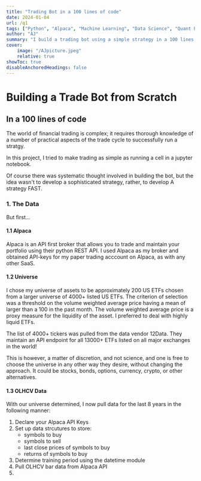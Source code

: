 ```yaml
---
title: "Trading Bot in a 100 lines of code" 
date: 2024-01-04
url: /q1
tags: ["Python", "Alpaca", "Machine Learning", "Data Science", "Quant Finance"]
author: "AJ"
summary: "I build a trading bot using a simple strategy in a 100 lines of code" 
cover:
    image: "/AJpicture.jpeg"
    relative: true
showToc: true
disableAnchoredHeadings: false
---
```


# Building a Trade Bot from Scratch
## In a 100 lines of code

The world of financial trading is complex; it requires thorough knowledge of a number of practical aspects of the trade cycle to successfully run a stratgy.

In this project, I tried to make trading as simple as running a cell in a jupyter notebook.

Of course there was systematic thought involved in building the bot, but the idea wasn't to develop a sophisticated strategy, rather, to develop A strategy FAST.

### 1. The Data

But first...

#### 1.1 Alpaca

Alpaca is an API first broker that allows you to trade and maintain your portfolio using their python REST API. I used Alpaca as my broker and obtained API-keys for my paper trading acccount on Alpaca, as with any other SaaS.

#### 1.2 Universe

I chose my universe of assets to be approximately 200 US ETFs chosen from a larger universe of 4000+ listed US ETFs. The criterion of selection was a threshold on the volume weighted average price having a mean of larger than a 100 in the past month. The volume weighted average price is a proxy measure for the liquidity of the asset. I preferred to deal with highly liquid ETFs.

The list of 4000+ tickers was pulled from the data vendor 12Data. They maintain an API endpoint for all 13000+ ETFs listed on all major exchanges in the world!

This is however, a matter of discretion, and not science, and one is free to choose the universe in any other way they desire, without changing the approach. It could be stocks, bonds, options, currency, crypto, or other alternatives.

#### 1.3 OLHCV Data

With our universe determined, I now pull data for the last 8 years in the following manner:

1. Declare your Alpaca API Keys
2. Set up data strcutures to store:
    - symbols to buy
    - symbols to sell
    - last close prices of symbols to buy
    - returns of symbols to buy
3. Determine training period using the datetime module
4. Pull OLHCV bar data from Alpaca API
5. 


